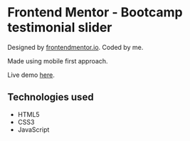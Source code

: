 # Frontend Mentor - Bootcamp testimonial slider

Designed by [frontendmentor.io](https://www.frontendmentor.io). Coded by me.

Made using mobile first approach.

Live demo [here](https://nifty-banach-2772d9.netlify.app/).

## Technologies used

- HTML5
- CSS3
- JavaScript
